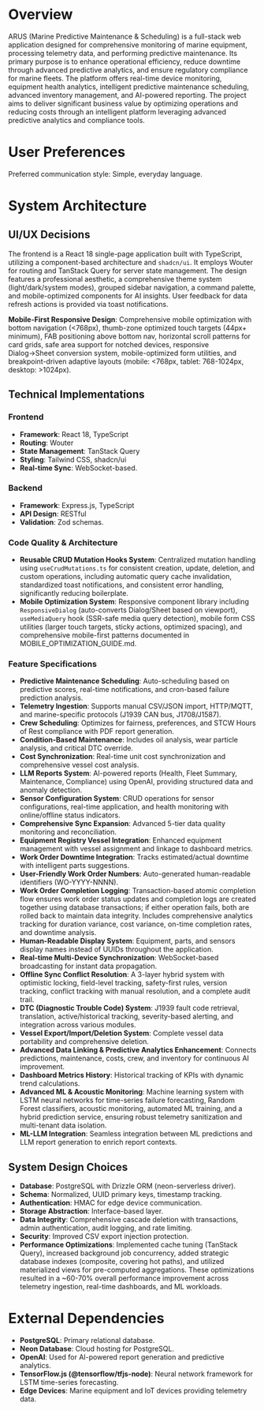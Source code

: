 # Overview

ARUS (Marine Predictive Maintenance & Scheduling) is a full-stack web application designed for comprehensive monitoring of marine equipment, processing telemetry data, and performing predictive maintenance. Its primary purpose is to enhance operational efficiency, reduce downtime through advanced predictive analytics, and ensure regulatory compliance for marine fleets. The platform offers real-time device monitoring, equipment health analytics, intelligent predictive maintenance scheduling, advanced inventory management, and AI-powered reporting. The project aims to deliver significant business value by optimizing operations and reducing costs through an intelligent platform leveraging advanced predictive analytics and compliance tools.

# User Preferences

Preferred communication style: Simple, everyday language.

# System Architecture

## UI/UX Decisions

The frontend is a React 18 single-page application built with TypeScript, utilizing a component-based architecture and `shadcn/ui`. It employs Wouter for routing and TanStack Query for server state management. The design features a professional aesthetic, a comprehensive theme system (light/dark/system modes), grouped sidebar navigation, a command palette, and mobile-optimized components for AI insights. User feedback for data refresh actions is provided via toast notifications.

**Mobile-First Responsive Design**: Comprehensive mobile optimization with bottom navigation (<768px), thumb-zone optimized touch targets (44px+ minimum), FAB positioning above bottom nav, horizontal scroll patterns for card grids, safe area support for notched devices, responsive Dialog→Sheet conversion system, mobile-optimized form utilities, and breakpoint-driven adaptive layouts (mobile: <768px, tablet: 768-1024px, desktop: >1024px).

## Technical Implementations

### Frontend
- **Framework**: React 18, TypeScript
- **Routing**: Wouter
- **State Management**: TanStack Query
- **Styling**: Tailwind CSS, shadcn/ui
- **Real-time Sync**: WebSocket-based.

### Backend
- **Framework**: Express.js, TypeScript
- **API Design**: RESTful
- **Validation**: Zod schemas.

### Code Quality & Architecture
- **Reusable CRUD Mutation Hooks System**: Centralized mutation handling using `useCrudMutations.ts` for consistent creation, update, deletion, and custom operations, including automatic query cache invalidation, standardized toast notifications, and consistent error handling, significantly reducing boilerplate.
- **Mobile Optimization System**: Responsive component library including `ResponsiveDialog` (auto-converts Dialog/Sheet based on viewport), `useMediaQuery` hook (SSR-safe media query detection), mobile form CSS utilities (larger touch targets, sticky actions, optimized spacing), and comprehensive mobile-first patterns documented in MOBILE_OPTIMIZATION_GUIDE.md.

### Feature Specifications
- **Predictive Maintenance Scheduling**: Auto-scheduling based on predictive scores, real-time notifications, and cron-based failure prediction analysis.
- **Telemetry Ingestion**: Supports manual CSV/JSON import, HTTP/MQTT, and marine-specific protocols (J1939 CAN bus, J1708/J1587).
- **Crew Scheduling**: Optimizes for fairness, preferences, and STCW Hours of Rest compliance with PDF report generation.
- **Condition-Based Maintenance**: Includes oil analysis, wear particle analysis, and critical DTC override.
- **Cost Synchronization**: Real-time unit cost synchronization and comprehensive vessel cost analysis.
- **LLM Reports System**: AI-powered reports (Health, Fleet Summary, Maintenance, Compliance) using OpenAI, providing structured data and anomaly detection.
- **Sensor Configuration System**: CRUD operations for sensor configurations, real-time application, and health monitoring with online/offline status indicators.
- **Comprehensive Sync Expansion**: Advanced 5-tier data quality monitoring and reconciliation.
- **Equipment Registry Vessel Integration**: Enhanced equipment management with vessel assignment and linkage to dashboard metrics.
- **Work Order Downtime Integration**: Tracks estimated/actual downtime with intelligent parts suggestions.
- **User-Friendly Work Order Numbers**: Auto-generated human-readable identifiers (WO-YYYY-NNNN).
- **Work Order Completion Logging**: Transaction-based atomic completion flow ensures work order status updates and completion logs are created together using database transactions; if either operation fails, both are rolled back to maintain data integrity. Includes comprehensive analytics tracking for duration variance, cost variance, on-time completion rates, and downtime analysis.
- **Human-Readable Display System**: Equipment, parts, and sensors display names instead of UUIDs throughout the application.
- **Real-time Multi-Device Synchronization**: WebSocket-based broadcasting for instant data propagation.
- **Offline Sync Conflict Resolution**: A 3-layer hybrid system with optimistic locking, field-level tracking, safety-first rules, version tracking, conflict tracking with manual resolution, and a complete audit trail.
- **DTC (Diagnostic Trouble Code) System**: J1939 fault code retrieval, translation, active/historical tracking, severity-based alerting, and integration across various modules.
- **Vessel Export/Import/Deletion System**: Complete vessel data portability and comprehensive deletion.
- **Advanced Data Linking & Predictive Analytics Enhancement**: Connects predictions, maintenance, costs, crew, and inventory for continuous AI improvement.
- **Dashboard Metrics History**: Historical tracking of KPIs with dynamic trend calculations.
- **Advanced ML & Acoustic Monitoring**: Machine learning system with LSTM neural networks for time-series failure forecasting, Random Forest classifiers, acoustic monitoring, automated ML training, and a hybrid prediction service, ensuring robust telemetry sanitization and multi-tenant data isolation.
- **ML-LLM Integration**: Seamless integration between ML predictions and LLM report generation to enrich report contexts.

## System Design Choices
- **Database**: PostgreSQL with Drizzle ORM (neon-serverless driver).
- **Schema**: Normalized, UUID primary keys, timestamp tracking.
- **Authentication**: HMAC for edge device communication.
- **Storage Abstraction**: Interface-based layer.
- **Data Integrity**: Comprehensive cascade deletion with transactions, admin authentication, audit logging, and rate limiting.
- **Security**: Improved CSV export injection protection.
- **Performance Optimizations**: Implemented cache tuning (TanStack Query), increased background job concurrency, added strategic database indexes (composite, covering hot paths), and utilized materialized views for pre-computed aggregations. These optimizations resulted in a ~60-70% overall performance improvement across telemetry ingestion, real-time dashboards, and ML workloads.

# External Dependencies

- **PostgreSQL**: Primary relational database.
- **Neon Database**: Cloud hosting for PostgreSQL.
- **OpenAI**: Used for AI-powered report generation and predictive analytics.
- **TensorFlow.js (@tensorflow/tfjs-node)**: Neural network framework for LSTM time-series forecasting.
- **Edge Devices**: Marine equipment and IoT devices providing telemetry data.